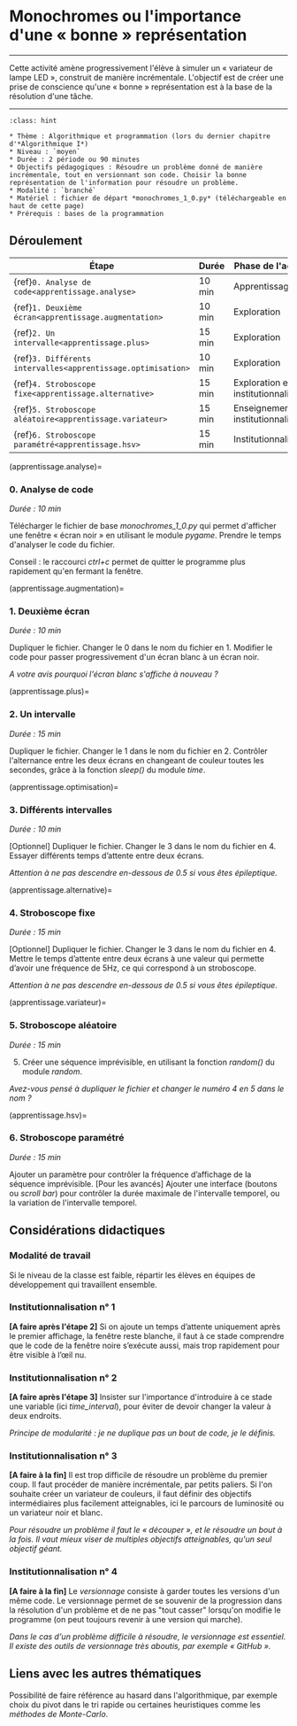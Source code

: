 # Monochromes ou l'importance d'une « bonne » représentation 

---- 

Cette activité amène progressivement l'élève à simuler un « variateur de lampe LED », construit de manière incrémentale. L'objectif est de créer une prise de conscience qu'une « bonne » représentation est à la base de la résolution d'une tâche.


----

```{admonition} Monochromes ou l'importance d'une « bonne » représentation
:class: hint

* Thème : Algorithmique et programmation (lors du dernier chapitre d'*Algorithmique I*)
* Niveau : `moyen`
* Durée : 2 période ou 90 minutes
* Objectifs pédagogiques : Résoudre un problème donné de manière incrémentale, tout en versionnant son code. Choisir la bonne représentation de l'information pour résoudre un problème.
* Modalité : `branché`
* Matériel : fichier de départ *monochromes_1_0.py* (téléchargeable en haut de cette page)
* Prérequis : bases de la programmation

```

## Déroulement


| Étape                                   | Durée  | Phase de l'activité   | 
|---------------------------------------|------ |---------------------|
| {ref}`0. Analyse de code<apprentissage.analyse>`  | 10 min  | Apprentissage           |
| {ref}`1. Deuxième écran<apprentissage.augmentation>`           | 10 min  | Exploration |
| {ref}`2. Un intervalle<apprentissage.plus>`  | 15 min   | Exploration          |
| {ref}`3. Différents intervalles<apprentissage.optimisation>`  | 10 min   | Exploration              |
| {ref}`4. Stroboscope fixe<apprentissage.alternative>`    | 15 min   | Exploration et institutionnalisation    |
| {ref}`5. Stroboscope aléatoire<apprentissage.variateur>`    | 15 min   | Enseignement et institutionnalisation  |
| {ref}`6. Stroboscope paramétré<apprentissage.hsv>`          | 15 min   | Institutionnalisation            |


(apprentissage.analyse)=
### 0. Analyse de code

*Durée : 10 min*

Télécharger le fichier de base *monochromes_1_0.py* qui permet d'afficher une fenêtre « écran noir » en utilisant le module *pygame*. Prendre le temps d'analyser le code du fichier. 

Conseil : le raccourci *ctrl+c* permet de quitter le programme plus rapidement qu'en fermant la fenêtre.


(apprentissage.augmentation)=
### 1. Deuxième écran

*Durée : 10 min*

Dupliquer le fichier. Changer le 0 dans le nom du fichier en 1. Modifier le code pour passer progressivement d'un écran blanc à un écran noir. 

*A votre avis pourquoi l'écran blanc s'affiche à nouveau ?* 


(apprentissage.plus)=
### 2. Un intervalle

*Durée : 15 min*

Dupliquer le fichier. Changer le 1 dans le nom du fichier en 2. Contrôler l'alternance entre les deux écrans en changeant de couleur toutes les secondes, grâce à la fonction *sleep()* du module *time*.


(apprentissage.optimisation)=
### 3. Différents intervalles

*Durée : 10 min*

[Optionnel] Dupliquer le fichier. Changer le 3 dans le nom du fichier en 4. Essayer différents temps d’attente entre deux écrans. 

*Attention à ne pas descendre en-dessous de 0.5 si vous êtes épileptique.*

(apprentissage.alternative)=
### 4. Stroboscope fixe

*Durée : 15 min*

[Optionnel] Dupliquer le fichier. Changer le 3 dans le nom du fichier en 4. Mettre le temps d’attente entre deux écrans à une valeur qui permette d’avoir une fréquence de 5Hz, ce qui correspond à un stroboscope. 

*Attention à ne pas descendre en-dessous de 0.5 si vous êtes épileptique.*

(apprentissage.variateur)=
### 5. Stroboscope aléatoire

*Durée : 15 min*

5.	Créer une séquence imprévisible, en utilisant la fonction *random()* du module *random*.


*Avez-vous pensé à dupliquer le fichier et changer le numéro 4 en 5 dans le nom ?*


(apprentissage.hsv)=
### 6. Stroboscope paramétré

*Durée : 15 min*

Ajouter un paramètre pour contrôler la fréquence d’affichage de la séquence imprévisible. [Pour les avancés] Ajouter une interface (boutons ou *scroll bar*) pour contrôler la durée maximale de l'intervalle temporel, ou la variation de l'intervalle temporel.


## Considérations didactiques

### Modalité de travail

Si le niveau de la classe est faible, répartir les élèves en équipes de développement qui travaillent ensemble.

### Institutionnalisation n° 1

**[A faire après l'étape 2]** Si on ajoute un temps d’attente uniquement après le premier affichage, la fenêtre reste blanche, il faut à ce stade comprendre que le code de la fenêtre noire s’exécute aussi, mais trop rapidement pour être visible à l’œil nu.

### Institutionnalisation n° 2

**[A faire après l'étape 3]** Insister sur l'importance d'introduire à ce stade une variable (ici *time_interval*), pour éviter de devoir changer la valeur à deux endroits.

*Principe de modularité : je ne duplique pas un bout de code, je le définis.*



### Institutionnalisation n° 3

**[A faire à la fin]** Il est trop difficile de résoudre un problème du premier coup. Il faut procéder de manière incrémentale, par petits paliers. Si l'on souhaite créer un variateur de couleurs, il faut définir des objectifs intermédiaires plus facilement atteignables, ici le parcours de luminosité ou un variateur noir et blanc.

*Pour résoudre un problème il faut le « découper », et le résoudre un bout à la fois. Il vaut mieux viser de multiples objectifs atteignables, qu'un seul objectif géant.*


### Institutionnalisation n° 4

**[A faire à la fin]** Le *versionnage* consiste à garder toutes les versions d'un même code. Le versionnage permet de se souvenir de la progression dans la résolution d'un problème et de ne pas "tout casser" lorsqu'on modifie le programme (on peut toujours revenir à une version qui marche). 

*Dans le cas d'un problème difficile à résoudre, le versionnage est essentiel. Il existe des outils de versionnage très aboutis, par exemple  « GitHub ».*



## Liens avec les autres thématiques

Possibilité de faire référence au hasard dans l'algorithmique, par exemple choix du pivot dans le tri rapide ou certaines heuristiques comme les *méthodes de Monte-Carlo*.


<!--
## Ressources complémentaires

[https://download.tuxfamily.org/linuxgraphic/archives/grokking/node51.html](https://download.tuxfamily.org/linuxgraphic/archives/grokking/node51.html)-->

